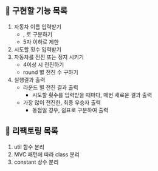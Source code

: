 ## 📌 구현할 기능 목록

1. 자동차 이름 입력받기
   - , 로 구분하기
   - 5자 이하로 제한
2. 시도할 횟수 입력받기
3. 자동차를 전진 또는 정지 시키기
   - 4이상 시 전진하기
   - round 별 전진 수 구하기
4. 실행결과 출력
   - 라운드 별 전진 결과 출력
     - 시도할 횟수를 입력받을 때마다, 매번 새로운 결과 출력
   - 가장 많이 전진한, 최종 우승자 출력
     - 동점일 경우, 쉼표로 구분하여 출력

## 📌 리팩토링 목록

1. util 함수 분리
2. MVC 패턴에 따라 class 분리
3. constant 상수 분리
